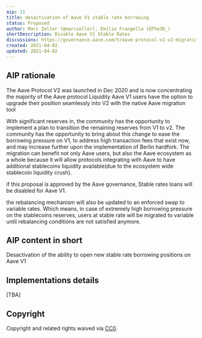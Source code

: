 ```yaml
---
aip: 11
title: desactivation of Aave V1 stable rate borrowing
status: Proposed
author: Marc Zeller (@marczeller), Emilio Frangella (@The3D_)
shortDescription: Disable Aave V1 Stable Rates
discussions: https://governance.aave.com/t/aave-protocol-v1-v2-migration-tool-and-transition-plan/2053
created: 2021-04-02
updated: 2021-04-02
---
```


## AIP rationale

The Aave Protocol V2 was launched in Dec 2020 and is now concentrating the majority of the Aave protocol Liquidity
Aave V1 users have the option to upgrade their position seamlessly into V2 with the native Aave migration tool

With significant reserves in, the community has the opportunity to implement a plan to transition the remaining reserves from V1 to v2.
The community has the opportunity to bring about this change to ease the borrowing pressure on V1, to address high transaction fees that exist now, and may increase further upon the implementation of Berlin hardfork.
The migration can benefit not only Aave users, but also the Aave ecosystem as a whole because it will allow protocols integrating with Aave to have additional stablecoins liquidity available(due to the ecosystem wide stablecoin liquidity crush).

if this proposal is approved by the Aave governance, Stable rates loans will be disabled for Aave V1.

the rebalancing mechanism will also be updated to an enforced swap to variable rates. Which means, in case of extremely high borrowing pressure on the stablecoins reserves, users at stable rate will be migrated to variable until rebalancing conditions are not satisfied anymore.


## AIP content in short

Desactivation of the ability to open new stable rate borrowing positions on Aave V1

## Implementations details

[TBA]

## Copyright

Copyright and related rights waived via [CC0](https://creativecommons.org/publicdomain/zero/1.0/).
